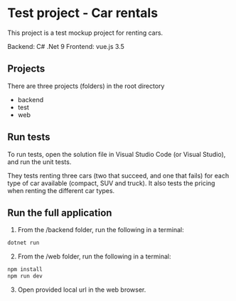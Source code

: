 # Test project - Car rentals

This project is a test mockup project for renting cars.

Backend: C# .Net 9
Frontend: vue.js 3.5

## Projects
There are three projects (folders) in the root directory
- backend
- test
- web

## Run tests
To run tests, open the solution file in Visual Studio Code (or Visual Studio), and run the unit tests.

They tests renting three cars (two that succeed, and one that fails) for each type of car available (compact, SUV and truck). It also tests the pricing when renting the different car types.

## Run the full application
1. From the /backend folder, run the following in a terminal:
```bash
dotnet run
```
2. From the /web folder, run the following in a terminal:
```bash
npm install
npm run dev
```
3. Open provided local url in the web browser.